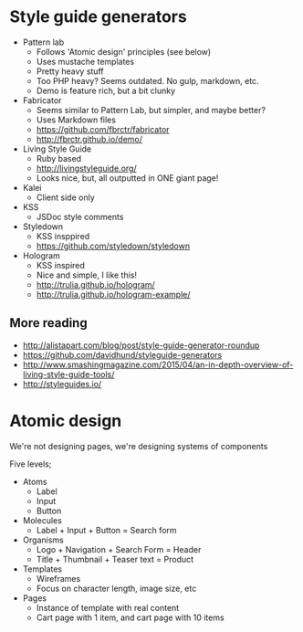 Style guide generators
======================

- Pattern lab
    - Follows 'Atomic design' principles (see below)
    - Uses mustache templates
    - Pretty heavy stuff
    - Too PHP heavy? Seems outdated. No gulp, markdown, etc.
    - Demo is feature rich, but a bit clunky
- Fabricator
    - Seems similar to Pattern Lab, but simpler, and maybe better?
    - Uses Markdown files
    - https://github.com/fbrctr/fabricator
    - http://fbrctr.github.io/demo/
- Living Style Guide
    - Ruby based
    - http://livingstyleguide.org/
    - Looks nice, but, all outputted in ONE giant page!
- Kalei
    - Client side only
- KSS
    - JSDoc style comments
- Styledown
    - KSS insppired
    - https://github.com/styledown/styledown
- Hologram
    - KSS inspired
    - Nice and simple, I like this!
    - http://trulia.github.io/hologram/
    - http://trulia.github.io/hologram-example/

More reading
------------

- http://alistapart.com/blog/post/style-guide-generator-roundup
- https://github.com/davidhund/styleguide-generators
- http://www.smashingmagazine.com/2015/04/an-in-depth-overview-of-living-style-guide-tools/
- http://styleguides.io/

Atomic design
=============

We're not designing pages, we're designing systems of components

Five levels;

- Atoms
    - Label
    - Input
    - Button
- Molecules
    - Label + Input + Button = Search form 
- Organisms
    - Logo + Navigation + Search Form = Header
    - Title + Thumbnail + Teaser text = Product
- Templates
    - Wireframes
    - Focus on character length, image size, etc
- Pages
    - Instance of template with real content
    - Cart page with 1 item, and cart page with 10 items
    